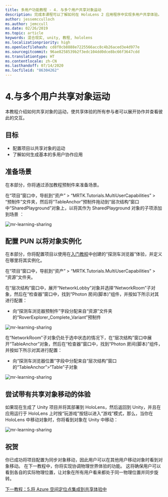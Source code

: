 ```yaml
---
title: 多用户功能教程 - 4. 与多个用户共享对象运动
description: 完成本课程可以了解如何在 HoloLens 2 应用程序中实现多用户共享体验。
author: jessemcculloch
ms.author: jemccull
ms.date: 02/26/2019
ms.topic: article
keywords: 混合现实, unity, 教程, hololens
ms.localizationpriority: high
ms.openlocfilehash: cd8f0cb8888e7225566acc8c4b26aced3e4d977e
ms.sourcegitcommit: 96ae8258539b2f3edc104dd0dce8bc66f3647cdd
ms.translationtype: HT
ms.contentlocale: zh-CN
ms.lasthandoff: 07/14/2020
ms.locfileid: "86304262"
---
```

# <a name="4-sharing-object-movements-with-multiple-users"></a>4.与多个用户共享对象运动

本教程介绍如何共享对象的运动，使共享体验的所有参与者可以展开协作并查看彼此的交互。

## <a name="objectives"></a>目标

* 配置项目以共享对象的运动
* 了解如何生成基本的多用户协作应用

## <a name="preparing-the-scene"></a>准备场景

在本部分，你将通过添加教程预制件来准备场景。

在“项目”窗口中，导航到“资产” > “MRTK.Tutorials.MultiUserCapabilities” > “预制件”文件夹，然后将“TableAnchor”预制件拖动到“层次结构”窗口中“SharedPlayground”对象上，以将其作为 SharedPlayground 对象的子项添加到场景    ：

![mr-learning-sharing](images/mr-learning-sharing/sharing-04-section1-step1-1.png)

## <a name="configuring-pun-to-instantiate-the-objects"></a>配置 PUN 以将对象实例化

在本部分，你将配置项目以使用在[入门教程](mr-learning-base-01.md)中创建的“探测车浏览器”体验，并定义在哪里将其实例化。

在“项目”窗口中，导航到“资产” > “MRTK.Tutorials.MultiUserCapabilities” > “资源”文件夹。  

在“层次结构”窗口中，展开“NetworkLobby”对象并选择“NetworkRoom”子对象，然后在“检查器”窗口中，找到“Photon 房间(脚本)”组件，并按如下所示对其进行配置：

* 向“探测车浏览器预制件”字段分配来自“资源”文件夹的“RoverExplorer_Complete_Variant”预制件 

![mr-learning-sharing](images/mr-learning-sharing/sharing-04-section2-step1-1.png)

在“NetworkRoom”子对象仍处于选中状态的情况下，在“层次结构”窗口中展开“TableAnchor”对象，然后在“检查器”窗口中，找到“Photon 房间(脚本)”组件，并按如下所示对其进行配置：  

* 向“探测车浏览器位置”字段中分配来自“层次结构”窗口的“TableAnchor”>“Table”子对象 

![mr-learning-sharing](images/mr-learning-sharing/sharing-04-section2-step1-2.png)

## <a name="trying-the-experience-with-shared-object-movement"></a>尝试带有共享对象移动的体验

如果现在生成了 Unity 项目并将其部署到 HoloLens，然后返回到 Unity，并且在应用运行于 HoloLens 上时按“玩游戏”按钮以进入“游戏”模式，那么，当你在 HoloLens 中移动对象时，你将看到对象在 Unity 中移动：

![mr-learning-sharing](images/mr-learning-sharing/sharing-04-section3-step1-1.gif)

## <a name="congratulations"></a>祝贺

你已成功将项目配置为同步对象移动，因此用户可以在其他用户移动对象时看到对象移动。 在下一教程中，你将实现协调物理世界体验的功能。 这将确保用户可以看到各自的实际物理位置，让对象在所有用户看来都处于同一物理位置并同步旋转。

[下一教程：5.将 Azure 空间定位点集成到共享体验中](mr-learning-sharing-05.md)
